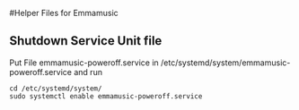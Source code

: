 #Helper Files for Emmamusic

## Shutdown Service Unit file
Put File emmamusic-poweroff.service in /etc/systemd/system/emmamusic-poweroff.service and run 
```
cd /etc/systemd/system/
sudo systemctl enable emmamusic-poweroff.service
```
